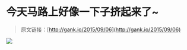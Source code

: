 # 今天马路上好像一下子挤起来了~

> 原文链接：[http://gank.io/2015/09/06](http://gank.io/2015/09/06)

![](http://ww2.sinaimg.cn/large/7a8aed7bgw1evshgr5z3oj20hs0qo0vq.jpg)

